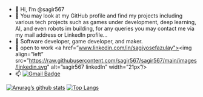 - 👋 Hi, I’m @sagir567
- 👀 You may look at my GitHub profile  and find my projects including various tech projects such as games under development, deep learning, AI, and even robots im building, for any queries you may contact me via my mail address or LinkedIn profile...
- 🌱 Software developer, game developer, and maker.
- 💞️ open to work
<a href=”www.linkedin.com/in/sagiyosefazulay"><img align=”left” src=”https://raw.githubusercontent.com/sagir567/sagir567/main/images/linkedin.svg" alt=”sagir567 linkedIn” width=”21px”/></a>
- 📫 [![Gmail Badge](https://img.shields.io/badge/-sagir567@gmail.com-c14438?style=flat-square&logo=Gmail&logoColor=white&link=mailto:sagir567@gmail.com)](mailto:sagir567@gmail.com)



[![Anurag’s github stats](https://github-readme-stats.vercel.app/api?username=sagir567)](https://github.com/sagir567)
[![Top Langs](https://github-readme-stats.vercel.app/api/top-langs/?username=sagir567&layout=compact)](https://github.com/sagir567)
<!---
sagir567/sagir567 is a ✨ special ✨ repository because its `README.md` (this file) appears on your GitHub profile.
You can click the Preview link to take a look at your changes.
--->
